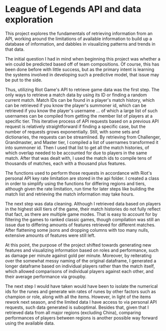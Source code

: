 # League of Legends API and data exploration

This project explores the fundamentals of retrieving information from an API, working around the limitations of available information to build up a database of information, and dabbles in visualizing patterns and trends in that data.

The initial question I had in mind when beginning this project was whether a win could be predicted based off of team compositions. Of course, this has been done before with little success, but as the primary intent is learning the systems involved in developing such a predictive model, that issue may be put to the side.

Thus, utilizing Riot Game's API to retrieve game data was the first step. The only ways to retrieve a match data by using its ID or finding a random current match. Match IDs can be found in a player's match history, which can be retrieved if you know the player's summoner id, which can be retrieved if you know the player's username ... of which a large list of such usernames can be compiled from getting the member list of players at a specific tier. This iterative process of API requests based on a previous API request is relatively straightforward if finding a specific case, but the number of requests grows exponentially. Still, with some sets and dictionaries, the requests can be streamlined. By retrieving from Challenger, Grandmaster, and Master tier, I compiled a list of usernames transformed it into summoner id. Then I used that list to get all the match histories, of which overlap needed to be accounted for due to players in the same match. After that was dealt with, I used the match ids to compile tens of thousands of matches, each with a thousand plus features.

The functions used to perform those requests in accordance with Riot's personal API key rate limitation are stored in the api folder. I created a class in order to simplify using the functions for differing regions and tiers, although given the rate limitation, run time for later steps like building the match list and retrieving the match information may take hours.

The next step was data cleaning. Although I retrieved data based on players in the highest skill tiers of the game, their match histories do not fully reflect that fact, as there are multiple game modes. That is easy to account for by filtering the games to ranked classic games, though compilation was still an issue due to differing amounts of features retrieved for different matches. After flattening some jsons and dropping columns with too many nulls, extensive amounts of features were still left.

At this point, the purpose of the project shifted towards generating new features and visualizing information based on roles and performance, such as damage per minute against gold per minute. Moreover, by reiterating over the somewhat messy naming of the original dataframe, I generated a longer dataframe based on individual players rather than the match itself, which allowed comparisons of individual players against each other, and their average performance via groupby.

The next step I would have taken would have been to isolate the numerical ids for the runes and generate win rates of runes by other factors such as champion or role, along with all the items. However, in light of the items rework next season, and the limited data I have access to via personal API requests, such data generated is suboptimal. Besides that, given that I retrieved data from all major regions (excluding China), comparing performances of players between regions is another possible way forward using the available data.

